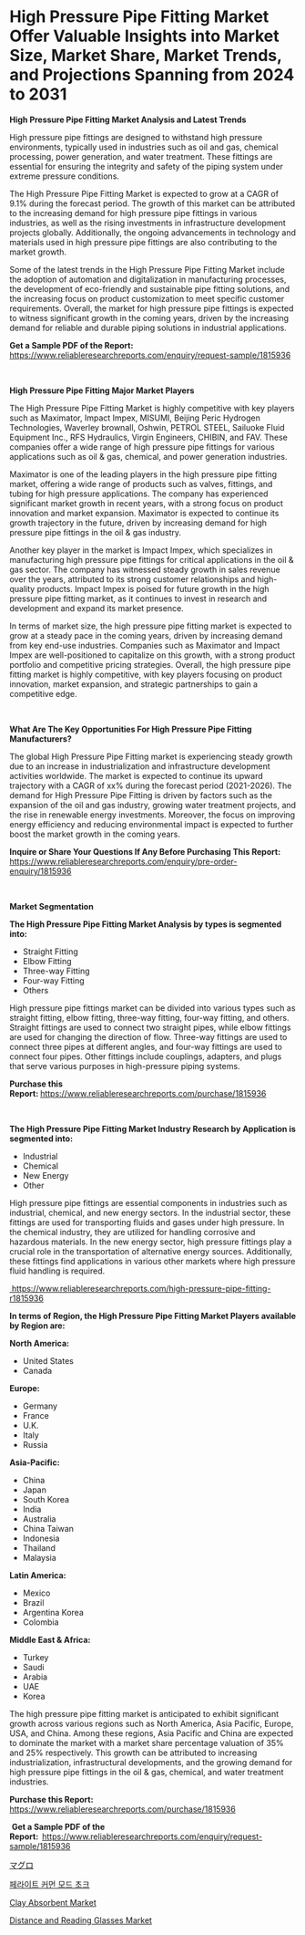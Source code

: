 <p><h1>High Pressure Pipe Fitting Market Offer Valuable Insights into Market Size, Market Share, Market Trends, and Projections Spanning from 2024 to 2031</h1></p><p><strong>High Pressure Pipe Fitting Market Analysis and Latest Trends</strong></p>
<p><p>High pressure pipe fittings are designed to withstand high pressure environments, typically used in industries such as oil and gas, chemical processing, power generation, and water treatment. These fittings are essential for ensuring the integrity and safety of the piping system under extreme pressure conditions.</p><p>The High Pressure Pipe Fitting Market is expected to grow at a CAGR of 9.1% during the forecast period. The growth of this market can be attributed to the increasing demand for high pressure pipe fittings in various industries, as well as the rising investments in infrastructure development projects globally. Additionally, the ongoing advancements in technology and materials used in high pressure pipe fittings are also contributing to the market growth.</p><p>Some of the latest trends in the High Pressure Pipe Fitting Market include the adoption of automation and digitalization in manufacturing processes, the development of eco-friendly and sustainable pipe fitting solutions, and the increasing focus on product customization to meet specific customer requirements. Overall, the market for high pressure pipe fittings is expected to witness significant growth in the coming years, driven by the increasing demand for reliable and durable piping solutions in industrial applications.</p></p>
<p><strong>Get a Sample PDF of the Report:&nbsp;</strong> <a href="https://www.reliableresearchreports.com/enquiry/request-sample/1815936">https://www.reliableresearchreports.com/enquiry/request-sample/1815936</a></p>
<p>&nbsp;</p>
<p><strong>High Pressure Pipe Fitting Major Market Players</strong></p>
<p><p>The High Pressure Pipe Fitting Market is highly competitive with key players such as Maximator, Impact Impex, MISUMI, Beijing Peric Hydrogen Technologies, Waverley brownall, Oshwin, PETROL STEEL, Sailuoke Fluid Equipment Inc., RFS Hydraulics, Virgin Engineers, CHIBIN, and FAV. These companies offer a wide range of high pressure pipe fittings for various applications such as oil & gas, chemical, and power generation industries.</p><p>Maximator is one of the leading players in the high pressure pipe fitting market, offering a wide range of products such as valves, fittings, and tubing for high pressure applications. The company has experienced significant market growth in recent years, with a strong focus on product innovation and market expansion. Maximator is expected to continue its growth trajectory in the future, driven by increasing demand for high pressure pipe fittings in the oil & gas industry.</p><p>Another key player in the market is Impact Impex, which specializes in manufacturing high pressure pipe fittings for critical applications in the oil & gas sector. The company has witnessed steady growth in sales revenue over the years, attributed to its strong customer relationships and high-quality products. Impact Impex is poised for future growth in the high pressure pipe fitting market, as it continues to invest in research and development and expand its market presence.</p><p>In terms of market size, the high pressure pipe fitting market is expected to grow at a steady pace in the coming years, driven by increasing demand from key end-use industries. Companies such as Maximator and Impact Impex are well-positioned to capitalize on this growth, with a strong product portfolio and competitive pricing strategies. Overall, the high pressure pipe fitting market is highly competitive, with key players focusing on product innovation, market expansion, and strategic partnerships to gain a competitive edge.</p></p>
<p>&nbsp;</p>
<p><strong>What Are The Key Opportunities For High Pressure Pipe Fitting Manufacturers?</strong></p>
<p><p>The global High Pressure Pipe Fitting market is experiencing steady growth due to an increase in industrialization and infrastructure development activities worldwide. The market is expected to continue its upward trajectory with a CAGR of xx% during the forecast period (2021-2026). The demand for High Pressure Pipe Fitting is driven by factors such as the expansion of the oil and gas industry, growing water treatment projects, and the rise in renewable energy investments. Moreover, the focus on improving energy efficiency and reducing environmental impact is expected to further boost the market growth in the coming years.</p></p>
<p><strong>Inquire or Share Your Questions If Any Before Purchasing This Report:</strong> <a href="https://www.reliableresearchreports.com/enquiry/pre-order-enquiry/1815936">https://www.reliableresearchreports.com/enquiry/pre-order-enquiry/1815936</a></p>
<p>&nbsp;</p>
<p><strong>Market Segmentation</strong></p>
<p><strong>The High Pressure Pipe Fitting Market Analysis by types is segmented into:</strong></p>
<p><ul><li>Straight Fitting</li><li>Elbow Fitting</li><li>Three-way Fitting</li><li>Four-way Fitting</li><li>Others</li></ul></p>
<p><p>High pressure pipe fittings market can be divided into various types such as straight fitting, elbow fitting, three-way fitting, four-way fitting, and others. Straight fittings are used to connect two straight pipes, while elbow fittings are used for changing the direction of flow. Three-way fittings are used to connect three pipes at different angles, and four-way fittings are used to connect four pipes. Other fittings include couplings, adapters, and plugs that serve various purposes in high-pressure piping systems.</p></p>
<p><strong>Purchase this Report:&nbsp;</strong><a href="https://www.reliableresearchreports.com/purchase/1815936">https://www.reliableresearchreports.com/purchase/1815936</a></p>
<p>&nbsp;</p>
<p><strong>The High Pressure Pipe Fitting Market Industry Research by Application is segmented into:</strong></p>
<p><ul><li>Industrial</li><li>Chemical</li><li>New Energy</li><li>Other</li></ul></p>
<p><p>High pressure pipe fittings are essential components in industries such as industrial, chemical, and new energy sectors. In the industrial sector, these fittings are used for transporting fluids and gases under high pressure. In the chemical industry, they are utilized for handling corrosive and hazardous materials. In the new energy sector, high pressure fittings play a crucial role in the transportation of alternative energy sources. Additionally, these fittings find applications in various other markets where high pressure fluid handling is required.</p></p>
<p><a href="https://www.reliableresearchreports.com/high-pressure-pipe-fitting-r1815936">&nbsp;https://www.reliableresearchreports.com/high-pressure-pipe-fitting-r1815936</a></p>
<p><strong>In terms of Region, the High Pressure Pipe Fitting Market Players available by Region are:</strong></p>
<p>
    <p> <strong> North America: </strong>
        <ul>
            <li>United States</li>
            <li>Canada</li>
        </ul>
        </p> 
    <p> <strong> Europe: </strong>
        <ul>
            <li>Germany</li>
            <li>France</li>
            <li>U.K.</li>
            <li>Italy</li>
            <li>Russia</li>
        </ul>
        </p> 
    <p> <strong> Asia-Pacific: </strong>
        <ul>
            <li>China</li>
            <li>Japan</li>
            <li>South Korea</li>
            <li>India</li>
            <li>Australia</li>
            <li>China Taiwan</li>
            <li>Indonesia</li>
            <li>Thailand</li>
            <li>Malaysia</li>
        </ul>
        </p> 
    <p> <strong> Latin America: </strong>
        <ul>
            <li>Mexico</li>
            <li>Brazil</li>
            <li>Argentina Korea</li>
            <li>Colombia</li>
        </ul>
        </p> 
    <p> <strong> Middle East & Africa: </strong>
        <ul>
            <li>Turkey</li>
            <li>Saudi</li>
            <li>Arabia</li>
            <li>UAE</li>
            <li>Korea</li>
        </ul>
    </p>
    </p>
<p><p>The high pressure pipe fitting market is anticipated to exhibit significant growth across various regions such as North America, Asia Pacific, Europe, USA, and China. Among these regions, Asia Pacific and China are expected to dominate the market with a market share percentage valuation of 35% and 25% respectively. This growth can be attributed to increasing industrialization, infrastructural developments, and the growing demand for high pressure pipe fittings in the oil & gas, chemical, and water treatment industries.</p></p>
<p><strong>Purchase this Report: </strong><a href="https://www.reliableresearchreports.com/purchase/1815936">https://www.reliableresearchreports.com/purchase/1815936</a></p>
<p>&nbsp;<strong>Get a Sample PDF of the Report:&nbsp;&nbsp;</strong><a href="https://www.reliableresearchreports.com/enquiry/request-sample/1815936">https://www.reliableresearchreports.com/enquiry/request-sample/1815936</a></p>
<p><strong></strong></p>
<p><p><a href="https://github.com/lily-u-genius/Market-Research-Report-List-1/blob/main/778039032256.md">マグロ</a></p><p><a href="https://medium.com/@kylevasquez266/%ED%8E%98%EB%9D%BC%EC%9D%B4%ED%8A%B8-%EA%B3%B5%ED%86%B5-%EB%AA%A8%EB%93%9C-%EC%B5%B9-%EC%8B%9C%EC%9E%A5-%EB%B6%84%EC%84%9D-%EB%B0%8F-%ED%81%AC%EA%B8%B0-%EC%98%88%EC%B8%A1%EC%9D%80-2024%EB%85%84%EB%B6%80%ED%84%B0-2031%EB%85%84%EA%B9%8C%EC%A7%80%EC%9D%98-%EA%B8%B0%EA%B0%84%EC%9D%84-%EB%8C%80%EC%83%81%EC%9C%BC%EB%A1%9C-%ED%95%A9%EB%8B%88%EB%8B%A4-a6dc5cf9bf58">페라이트 커먼 모드 초크</a></p><p><a href="https://www.linkedin.com/pulse/insights-clay-absorbent-market-size-analysing-share-trends-d46ze?trackingId=hOf8ChbE8sduFnmhyCZt4g%3D%3D">Clay Absorbent Market</a></p><p><a href="https://www.linkedin.com/pulse/distance-reading-glasses-market-insight-trends-growth-forecasted-cyzzc?trackingId=hzAnos4saVmWr%2BNBJiLqOg%3D%3D">Distance and Reading Glasses Market</a></p></p>
